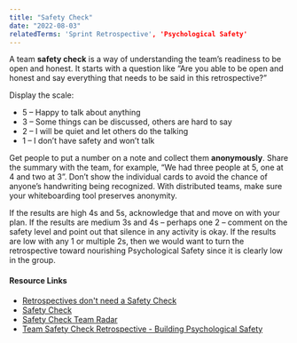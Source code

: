 ```yaml
---
title: "Safety Check"
date: "2022-08-03"
relatedTerms: 'Sprint Retrospective', 'Psychological Safety'
---
```


A team **safety check** is a way of understanding the team’s readiness to be open and honest. It starts with a question like “Are you able to be open and honest and say everything that needs to be said in this retrospective?”

Display the scale:

- 5 – Happy to talk about anything
- 3 – Some things can be discussed, others are hard to say
- 2 – I will be quiet and let others do the talking
- 1 – I don’t have safety and won’t talk

Get people to put a number on a note and collect them **anonymously**. Share the summary with the team, for example, “We had three people at 5, one at 4 and two at 3”. Don’t show the individual cards to avoid the chance of anyone’s handwriting being recognized. With distributed teams, make sure your whiteboarding tool preserves anonymity.

If the results are high 4s and 5s, acknowledge that and move on with your plan. If the results are medium 3s and 4s – perhaps one 2 – comment on the safety level and point out that silence in any activity is okay. If the results are low with any 1 or multiple 2s, then we would want to turn the retrospective toward nourishing Psychological Safety since it is clearly low in the group.

#### Resource Links

- [Retrospectives don't need a Safety Check](https://www.linkedin.com/pulse/retrospectives-dont-need-safety-check-vishal-prasad/)
- [Safety Check](https://www.funretrospectives.com/safety-check/)
- [Safety Check Team Radar](https://www.retrium.com/retrospective-techniques/safety-check-team-radar)
- [Team Safety Check Retrospective - Building Psychological Safety](https://www.andycleff.com/2018/02/team-safety-check-retrospective/)

